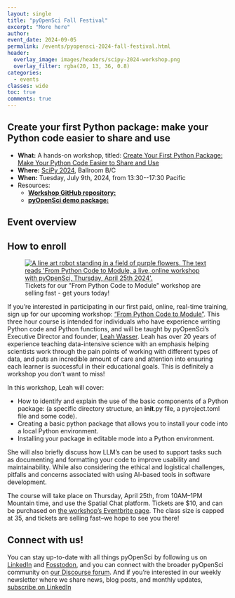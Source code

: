 ```yaml
---
layout: single
title: "pyOpenSci Fall Festival"
excerpt: "More here"
author:
event_date: 2024-09-05
permalink: /events/pyopensci-2024-fall-festival.html
header:
  overlay_image: images/headers/scipy-2024-workshop.png
  overlay_filter: rgba(20, 13, 36, 0.8)
categories:
  - events
classes: wide
toc: true
comments: true
---
```


## Create your first Python package: make your Python code easier to share and use

* **What:** A hands-on workshop, titled: [Create Your First Python Package: Make Your Python Code Easier to Share and Use](https://cfp.scipy.org/2024/talk/QT9GBY/)
* **Where:** [SciPy 2024](https://www.scipy2024.scipy.org/), Ballroom B/C
* **When:** Tuesday, July 9th, 2024, from 13:30--17:30 Pacific
* Resources:
  *  [**Workshop GitHub repository:**](https://github.com/pyOpenSci/code-to-module-workshop/)
  *  [**pyOpenSci demo package:**](https://github.com/pyOpenSci/pyosPackage)

## Event overview

## How to enroll
<figure>
    <a href="/images/blog/2024/april/pyos-code-to-mod.png">
    <img src="/images/blog/2024/april/pyos-code-to-mod.png" style="max-width:100%" alt="A line art robot standing in a field of purple flowers. The text reads 'From Python Code to Module, a live, online workshop with pyOpenSci, Thursday, April 25th 2024'.">
    </a>
    <figcaption>
      Tickets for our "From Python Code to Module" workshop are selling fast - get yours today!
    </figcaption>
</figure>

If you’re interested in participating in our first paid, online, real-time training, sign up for our upcoming workshop: [“From Python Code to Module”](https://www.eventbrite.com/e/879586546037?aff=oddtdtcreator). This three hour course is intended for individuals who have experience writing Python code and Python functions, and will be taught by pyOpenSci’s Executive Director and founder, [Leah Wasser](https://github.com/lwasser). Leah has over 20 years of experience teaching data-intensive science with an emphasis helping scientists work through the pain points of working with different types of data, and puts an incredible amount of care and attention into ensuring each learner is successful in their educational goals. This is definitely a workshop you don’t want to miss!

In this workshop, Leah will cover:

- How to identify and explain the use of the basic components of a Python package: (a specific directory structure, an __init__.py file, a pyroject.toml file and some code).
- Creating a basic python package that allows you to install your code into a local Python environment.
- Installing your package in editable mode into a Python environment.

She will also briefly discuss how LLM’s can be used to support tasks such as documenting and formatting your code to improve usability and maintainability. While also considering the ethical and logistical challenges, pitfalls and concerns associated with using AI-based tools in software development.

The course will take place on Thursday, April 25th, from 10AM–1PM Mountain time, and use the Spatial Chat platform. Tickets are $10, and can be purchased on [the workshop’s Eventbrite page](https://www.eventbrite.com/e/from-python-code-to-module-tickets-879586546037?aff=oddtdtcreator). The class size is capped at 35, and tickets are selling fast–we hope to see you there!

## Connect with us!
You can stay up-to-date with all things pyOpenSci by following us on [LinkedIn](https://www.linkedin.com/company/pyopensci) and [Fosstodon](https://fosstodon.org/@pyOpenSci), and you can connect with the broader pyOpenSci community on [our Discourse forum](https://pyopensci.discourse.group/). And if you’re interested in our weekly newsletter where we share news, blog posts, and monthly updates, [subscribe on LinkedIn](https://www.linkedin.com/newsletters/pyopensci-newsletter-7179551305344933888!)
